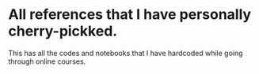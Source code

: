 # All references that I have personally cherry-pickked.
This has all the codes and notebooks that I have hardcoded while going through online courses.
